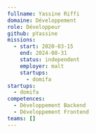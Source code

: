 ```yaml
---
fullname: Yassine Riffi
domaine: Développement
role: Développeur
github: pYassine
missions:
  - start: 2020-03-15
    end: 2024-08-31
    status: independent
    employer: malt
    startups:
      - domifa
startups:
  - domifa
competences:
  - Développement Backend
  - Développement Frontend
teams: []
---
```

